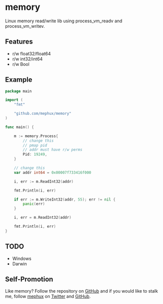 # memory
Linux memory read/write lib using process_vm_readv and process_vm_writev.

## Features

  * r/w float32/float64
  * r/w int32/int64
  * r/w Bool

## Example

```go
package main

import (
	"fmt"

	"github.com/mephux/memory"
)

func main() {

	m := memory.Process{
		// change this
		// pmap pid
		// addr must have r/w perms
		Pid: 19249,
	}

	// change this
	var addr int64 = 0x00007f733416f000

	i, err := m.ReadInt32(addr)

	fmt.Println(i, err)

	if err := m.WriteInt32(addr, 55); err != nil {
		panic(err)
	}

	i, err = m.ReadInt32(addr)

	fmt.Println(i, err)
}
```

## TODO

  * Windows
  * Darwin

## Self-Promotion

Like memory? Follow the repository on
[GitHub](https://github.com/mephux/memory) and if
you would like to stalk me, follow [mephux](http://dweb.io/) on
[Twitter](http://twitter.com/mephux) and
[GitHub](https://github.com/mephux).
